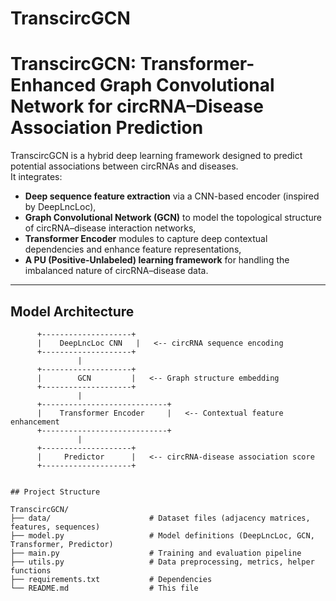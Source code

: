 # TranscircGCN
# TranscircGCN: Transformer-Enhanced Graph Convolutional Network for circRNA–Disease Association Prediction

TranscircGCN is a hybrid deep learning framework designed to predict potential associations between circRNAs and diseases.  
It integrates:

- **Deep sequence feature extraction** via a CNN-based encoder (inspired by DeepLncLoc),
- **Graph Convolutional Network (GCN)** to model the topological structure of circRNA–disease interaction networks,
- **Transformer Encoder** modules to capture deep contextual dependencies and enhance feature representations,
- **A PU (Positive-Unlabeled) learning framework** for handling the imbalanced nature of circRNA–disease data.

---

## Model Architecture

```text
      +--------------------+
      |    DeepLncLoc CNN   |   <-- circRNA sequence encoding
      +--------------------+
               |
      +--------------------+
      |        GCN         |   <-- Graph structure embedding
      +--------------------+
               |
      +----------------------------+
      |    Transformer Encoder     |   <-- Contextual feature enhancement
      +----------------------------+
               |
      +--------------------+
      |     Predictor      |   <-- circRNA-disease association score
      +--------------------+


## Project Structure

TranscircGCN/
├── data/                      # Dataset files (adjacency matrices, features, sequences)
├── model.py                   # Model definitions (DeepLncLoc, GCN, Transformer, Predictor)
├── main.py                    # Training and evaluation pipeline
├── utils.py                   # Data preprocessing, metrics, helper functions
├── requirements.txt           # Dependencies
└── README.md                  # This file
